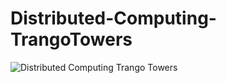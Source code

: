 # Distributed-Computing-TrangoTowers

![Distributed Computing Trango Towers](https://live.staticflickr.com/8189/8077882949_bd41582b90_b.jpg)
